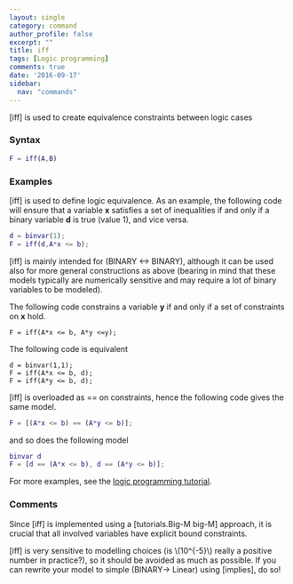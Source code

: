 ```yaml
---
layout: single
category: command
author_profile: false
excerpt: ""
title: iff
tags: [Logic programming]
comments: true
date: '2016-09-17'
sidebar:
  nav: "commands"
---
```


[iff] is used to create equivalence constraints between logic cases

### Syntax

````matlab
F = iff(A,B)
````

### Examples

[iff] is used to define logic equivalence. As an example, the following code will ensure that a variable **x** satisfies a set of inequalities if and only if a binary variable **d** is true (value 1), and vice versa.

````matlab
d = binvar(1);
F = iff(d,A*x <= b);
````

[iff] is mainly intended for (BINARY <-> BINARY), although it can be used also for more general constructions as above (bearing in mind that these models typically are numerically sensitive and may require a lot of binary variables to be modeled).

The following code constrains a variable **y** if and only if a set of constraints on **x** hold.
````matlabb
F = iff(A*x <= b, A*y <=y);
````

The following code is equivalent
````matlabb
d = binvar(1,1);
F = iff(A*x <= b, d);
F = iff(A*y <= b, d);
````

[iff] is overloaded as == on constraints, hence the following code gives the same model.

````matlab
F = [(A*x <= b) == (A*y <= b)];
````

and so does the following model

````matlab
binvar d
F = [d == (A*x <= b), d == (A*y <= b)];
````

For more examples, see the [logic programming tutorial](/tutorial/logicprogramming).

### Comments
Since [iff] is implemented using a [tutorials.Big-M big-M] approach, it is crucial that all involved variables have explicit bound constraints.

[iff] is very sensitive to modelling choices (is \\(10^{-5}\\) really a positive number in practice?), so it should be avoided as much as possible. If you can rewrite your model to simple (BINARY-> Linear) using [implies], do so!
